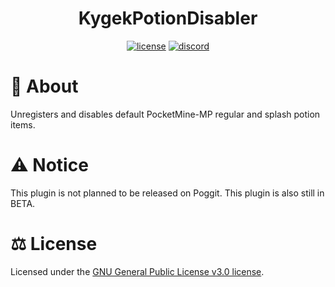 <h1 align="center">KygekPotionDisabler</h1>

<p align="center">
<a href="https://github.com/thebigcrafter/KygekPotionDisabler/blob/pm4/LICENSE"><img src="https://img.shields.io/github/license/thebigcrafter/KygekPotionDisabler?style=for-the-badge" alt="license" /></a>
<a href="https://discord.gg/PykBfE2TZ9"><img src="https://img.shields.io/discord/1087729577004122112?color=7289DA&label=discord&logo=discord&style=for-the-badge" alt="discord" /></a>
</p>

# 📖 About

Unregisters and disables default PocketMine-MP regular and splash potion items.

# ⚠️ Notice

This plugin is not planned to be released on Poggit. This plugin is also still in BETA.

# ⚖️ License

Licensed under the [GNU General Public License v3.0 license](https://github.com/thebigcrafter/KygekPotionDisabler/blob/main/LICENSE).
